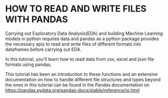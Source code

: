 # HOW TO READ AND WRITE FILES WITH PANDAS
Carrying out Exploratory Data Analysis(EDA) and building Machine Learning models in python requires data and pandas as a python package provides the necessary apis to read and write files of different formats into dataframes before carrying out EDA.

In this tutorial, you'll learn how to read data from csv, excel and json file formats using pandas.

This tutorial has been an introduction to these functions and an extensive documentation on how to handle different file structures and types beyond the ones in this tutorial can be found in the Pandas documentation on https://pandas.pydata.org/pandas-docs/stable/reference/io.html
